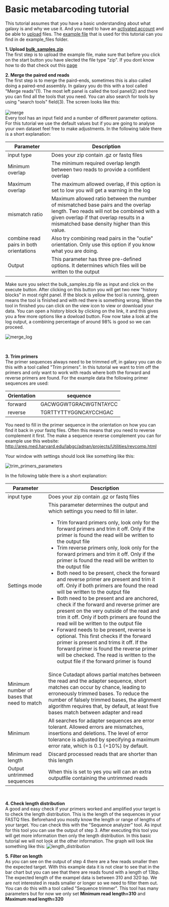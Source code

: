 # Basic metabarcoding tutorial
This tutorial assumes that you have a basic understanding about what galaxy is and why we use it. And you need to have an [activated account](https://github.com/naturalis/naturalis-galaxy-tutorials/tree/master/Create%20account) and be able to [upload](https://github.com/naturalis/naturalis-galaxy-tutorials/tree/master/Upload%20files) files. The [example file](https://github.com/naturalis/naturalis-galaxy-tutorials/raw/master/Basic%20metabarcoding/example_files/bulk_samples.zip) that is used for this tutorial can you find in de example_files folder.

**1. Upload [bulk_samples.zip](https://github.com/naturalis/naturalis-galaxy-tutorials/raw/master/Basic%20metabarcoding/example_files/bulk_samples.zip)**
<br />
The first step is to upload the example file, make sure that before you click on the start button you have slected the file type "zip". If you dont know how to do that check out this [page](https://github.com/naturalis/naturalis-galaxy-tutorials/tree/master/Upload%20files)
<br />

**2. Merge the paired end reads**
<br />
The first step is to merge the paird-ends, sometimes this is also called doing a paired-end assembly. In galaxy you do this with a tool called "Merge reads"(1). The most left panel is called the tool panel(2) and there you can find all the tools that you need. You can also search for tools by using "search tools" field(3). The screen looks like this:<br />
<br />
![merge](https://github.com/naturalis/naturalis-galaxy-tutorials/blob/master/Basic%20metabarcoding/img/basic_merge.jpg)
<br />
Every tool has an input field and a number of different parameter options. For this tutorial we use the default values but if you are going to analyse your own dataset feel free to make adjustments. In the following table there is a short explanation:
<br />

| Parameter | Description |
| --- | --- | 
| input type | Does your zip contain .gz or fastq files  |
| Minimum overlap | The minimum required overlap length between two reads to provide a confident overlap |
| Maximum overlap | The maximum allowed overlap, if this option is set to low you will get a warning in the log  |
| mismatch ratio | Maximum allowed ratio between the number of mismatched base pairs and the overlap length. Two reads will not be combined with a given overlap if that overlap results in a mismatched base density higher than this value. |
| combine read pairs in both orientations |  Also try combining read pairs in the "outie" orientation. Only use this option if you know what you are doing.  |
| Output | This parameter has three pre-defined options. It determines which files will be written to the output |

Make sure you select the bulk_samples.zip file as input and click on the execute button. After clicking on this button you will get two new "history blocks" in most right panel. If the block is yellow the tool is running, green means the tool is finished and with red there is something wrong. When the tool in finished you can click on the view icon to view or download your data. You can open a history block by clicking on the link, it and this gives you a few more options like a dowload button. Fow now take a look at the log output, a combining percentage of around 98% is good so we can proceed.
<br />

![merge_log](https://github.com/naturalis/naturalis-galaxy-tutorials/blob/master/Basic%20metabarcoding/img/basic_merge_log_output.jpg)

<br />

**3. Trim primers**<br />
The primer sequences always need to be trimmed off, in galaxy you can do this with a tool called "Trim primers". In this tutorial we want to trim off the primers and only want to work with reads where both the forward and reverse primers are found. For the example data the following primer sequences are used:

| Orientation | sequence |
| --- | --- | 
| forward | GACWGGWTGRACWGTNTAYCC  |
| reverse | TGRTTYTTYGGNCAYCCHGAC |

You need to fill in the primer sequence in the orientation on how you can find it back in your fastq files. Often this means that you need to reverse complement it first. The make a sequence reverse complement you can for example use this website: http://arep.med.harvard.edu/labgc/adnan/projects/Utilities/revcomp.html

Your window with settings should look like something like this:

![trim_primers_parameters](https://github.com/naturalis/naturalis-galaxy-tutorials/blob/master/Basic%20metabarcoding/img/trim_primers_parameters.jpg)

In the following table there is a short explanation:

| Parameter | Description |
| --- | --- | 
| input type | Does your zip contain .gz or fastq files  |
| Settings mode | This parameter determines the output and which settings you need to fill in later. <br /> <ul><li>Trim forward primers only, look only for the forward primers and trim it off. Only if the primer is found the read will be written to the output file</li><li>Trim reverse primers only, look only for the forward primers and trim it off. Only if the primer is found the read will be written to the output file</li><li>Both need to be present, check the forward and reverse primer are present and trim it off. Only if both primers are found the read will be written to the output file</li><li>Both need to be present and are anchored, check if the forward and reverse primer are present on the very outside of the read and trim it off. Only if both primers are found the read will be written to the output file</li><li>Forward needs to be present, reverse is optional. This first checks if the forward primer is present and trims it off. If the forward primer is found the reverse primer will be checked. The read is written to the output file if the forward primer is found</li></ul> |
| Minimum number of bases that need to match | Since Cutadapt allows partial matches between the read and the adapter sequence, short matches can occur by chance, leading to erroneously trimmed bases. To reduce the number of falsely trimmed bases, the alignment algorithm requires that, by default, at least five bases match between adapter and read  |
| Minimum  | All searches for adapter sequences are error tolerant. Allowed errors are mismatches, insertions and deletions. The level of error tolerance is adjusted by specifying a maximum error rate, which is 0.1 (=10%) by default.  |
| Minimum read length  | Discard processed reads that are shorter than this length  |
| Output untrimmed sequences | When this is set to yes you will can an extra outputfile containing the untrimmed reads  |

<br />

**4. Check length distribution**<br />
A good and easy check if your primers worked and amplified your target is to check the length distribution. This is the length of the sequences in your FASTQ files. Beforehand you mostly know the length or range of lengths of your target. You can check this with the "Sequence analyzer" tool. As input for this tool you can use the output of step 3. After executing this tool you will get more information then only the length distribution. In this basic tutorial we will not look at the other information. The graph will look like something like this:
![length_distribution](https://github.com/naturalis/naturalis-galaxy-tutorials/blob/master/Basic%20metabarcoding/img/length_distribution.jpg)

**5. Filter on length**<br />
As you can see on the output of step 4 there are a few reads smaller then the expected target. With this example data it is not clear to see that in the bar chart but you can see that there are reads found with a length of 13bp. The expected length of the exampel data is between 310 and 320 bp. We are not interested in reads smaller or longer so we need to filter them out. You can do this with a tool called "Sequence trimmer". This tool has many parameters but for now we only set **Minimum read length=310** and **Maximum read length=320**



